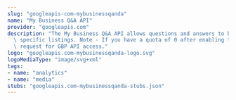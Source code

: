 ```yaml
---
slug: "googleapis-com-mybusinessqanda"
name: "My Business Q&A API"
provider: "googleapis.com"
description: "The My Business Q&A API allows questions and answers to be posted for\
  \ specific listings. Note - If you have a quota of 0 after enabling the API, please\
  \ request for GBP API access."
logo: "googleapis.com-mybusinessqanda-logo.svg"
logoMediaType: "image/svg+xml"
tags:
- name: "analytics"
- name: "media"
stubs: "googleapis.com-mybusinessqanda-stubs.json"
---
```

